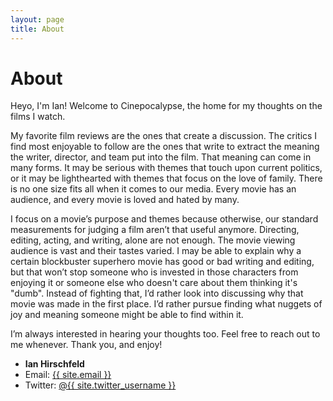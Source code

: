 ```yaml
---
layout: page
title: About
---
```

# About
Heyo, I'm Ian! Welcome to Cinepocalypse, the home for my thoughts on the films I watch.

My favorite film reviews are the ones that create a discussion. The critics I find most enjoyable to follow are the ones that write to extract the meaning the writer, director, and team put into the film. That meaning can come in many forms. It may be serious with themes that touch upon current politics, or it may be lighthearted with themes that focus on the love of family. There is no one size fits all when it comes to our media. Every movie has an audience, and every movie is loved and hated by many.

I focus on a movie’s purpose and themes because otherwise, our standard measurements for judging a film aren’t that useful anymore. Directing, editing, acting, and writing, alone are not enough. The movie viewing audience is vast and their tastes varied. I may be able to explain why a certain blockbuster superhero movie has good or bad writing and editing, but that won’t stop someone who is invested in those characters from enjoying it or someone else who doesn't care about them thinking it's "dumb". Instead of fighting that, I’d rather look into discussing why that movie was made in the first place. I’d rather pursue finding what nuggets of joy and meaning someone might be able to find within it.

I’m always interested in hearing your thoughts too. Feel free to reach out to me whenever. Thank you, and enjoy!

<footer class="about-footer clearfix">
  <ul class="about-list list-reset float-l">
    <li class="about-item"><strong>Ian Hirschfeld</strong></li>
    <li class="about-item">Email: <a href="mailto:{{ site.email }}" target="_blank">{{ site.email }}</a></li>
    <li class="about-item">Twitter: <a href="https://twitter.com/{{ site.twitter_username }}" target="_blank">@{{ site.twitter_username }}</a></li>
  </ul>
</footer>
